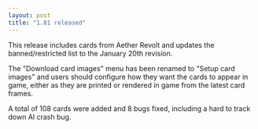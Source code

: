 ```yaml
---
layout: post
title: "1.81 released"
---
```


This release includes cards from Aether Revolt and updates the
banned/restricted list to the January 20th revision.

The "Download card images" menu has been renamed to "Setup card images" and
users should configure how they want the cards to appear in game, either as
they are printed or rendered in game from the latest card frames.

A total of 108 cards were added and 8 bugs fixed, including a hard to track
down AI crash bug.
